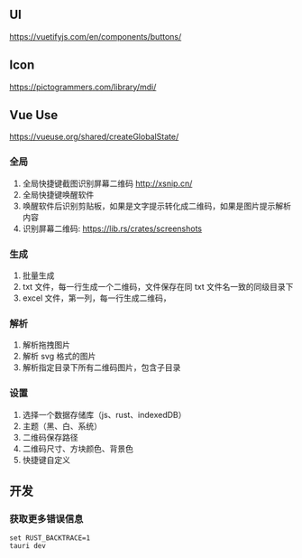 ## UI
https://vuetifyjs.com/en/components/buttons/

## Icon
https://pictogrammers.com/library/mdi/

## Vue Use
https://vueuse.org/shared/createGlobalState/

### 全局
1. 全局快捷键截图识别屏幕二维码 http://xsnip.cn/
2. 全局快捷键唤醒软件
3. 唤醒软件后识别剪贴板，如果是文字提示转化成二维码，如果是图片提示解析内容
4. 识别屏幕二维码: https://lib.rs/crates/screenshots

### 生成
1. 批量生成
2. txt 文件，每一行生成一个二维码，文件保存在同 txt 文件名一致的同级目录下
3. excel 文件，第一列，每一行生成二维码，

### 解析
1. 解析拖拽图片
2. 解析 svg 格式的图片
3. 解析指定目录下所有二维码图片，包含子目录

### 设置
1. 选择一个数据存储库（js、rust、indexedDB）
2. 主题（黑、白、系统）
3. 二维码保存路径
4. 二维码尺寸、方块颜色、背景色
5. 快捷键自定义



## 开发

### 获取更多错误信息
```shell
set RUST_BACKTRACE=1
tauri dev
```

### 
